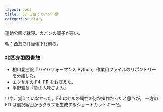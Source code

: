 ```yaml
---
layout: post
title:  37 日目：カバン不調
categories: diary
---
```


運動公園で就寝。カバンの調子が悪い。

朝：西友で弁当値下げ前の。

### 北区赤羽図書館

* 相川愛三訳『ハイパフォーマンス Python』作業用ファイルのリポジトリーを分離した。
* エクセルの F4, F11 をおぼえた。
* 平野雅章『魯山人味ごよみ』

いや、覚えていなかった。F4 はセルの属性の何か操作だったと思うが。
一方の F11 は選択範囲からグラフを生成するショートカットキーだ。
